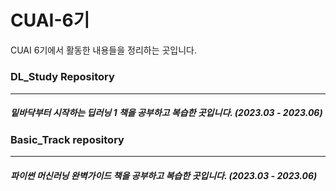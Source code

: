 # CUAI-6기
CUAI 6기에서 활동한 내용들을 정리하는 곳입니다.  </br>
  
#####   


### DL_Study Repository  </br>
---
##### **밑바닥부터 시작하는 딥러닝 1** 책을 공부하고 복습한 곳입니다. (2023.03 - 2023.06)


### Basic_Track repository
---
##### **파이썬 머신러닝 완벽가이드** 책을 공부하고 복습한 곳입니다. (2023.03 - 2023.06)

